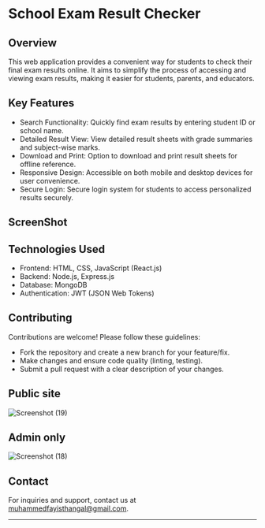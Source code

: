 # School Exam Result Checker



## Overview
This web application provides a convenient way for students to check their final exam results online. It aims to simplify the process of accessing and viewing exam results, making it easier for students, parents, and educators.

## Key Features
- Search Functionality: Quickly find exam results by entering student ID or school name.
- Detailed Result View: View detailed result sheets with grade summaries and subject-wise marks.
- Download and Print: Option to download and print result sheets for offline reference.
- Responsive Design: Accessible on both mobile and desktop devices for user convenience.
- Secure Login: Secure login system for students to access personalized results securely.

## ScreenShot

## Technologies Used
- Frontend: HTML, CSS, JavaScript (React.js)
- Backend: Node.js, Express.js
- Database: MongoDB
- Authentication: JWT (JSON Web Tokens)

## Contributing
Contributions are welcome! Please follow these guidelines:
- Fork the repository and create a new branch for your feature/fix.
- Make changes and ensure code quality (linting, testing).
- Submit a pull request with a clear description of your changes.


## Public site 
![Screenshot (19)](https://github.com/MuhammedFayistgl/Exam-result/assets/77223454/395fc88d-1a5f-4d7d-9e88-090de53ecc1f)
## Admin only 
![Screenshot (18)](https://github.com/MuhammedFayistgl/Exam-result/assets/77223454/b17e1f70-d1fc-4c98-b58f-00079d1146f9)


## Contact
For inquiries and support, contact us at [muhammedfayisthangal@gmail.com](muhammedfayisthangal@gmail.com).

---

